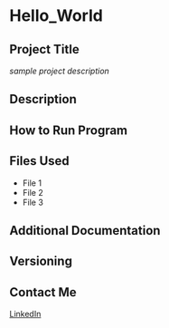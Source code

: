 # Hello_World

## Project Title
*sample project description*
## Description

## How to Run Program

## Files Used
- File 1
- File 2
- File 3
## Additional Documentation

## Versioning

## Contact Me
[LinkedIn](https://www.linkedin.com/in/nicholas-stanton-94a7311b7/)
